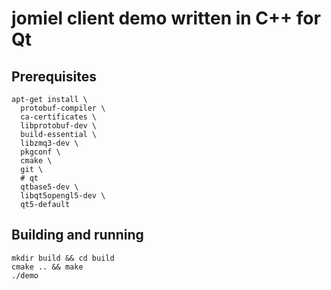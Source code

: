 # jomiel client demo written in C++ for Qt

## Prerequisites

```shell
apt-get install \
  protobuf-compiler \
  ca-certificates \
  libprotobuf-dev \
  build-essential \
  libzmq3-dev \
  pkgconf \
  cmake \
  git \
  # qt
  qtbase5-dev \
  libqt5opengl5-dev \
  qt5-default
```

## Building and running

```shell
mkdir build && cd build
cmake .. && make
./demo
```
